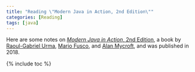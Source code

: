 ```yaml
---
title: "Reading \"Modern Java in Action, 2nd Edition\""
categories: [Reading]
tags: [java]
---
```


Here are some notes on [*Modern Java in Action*, 2nd Edition](https://www.manning.com/books/modern-java-in-action), a book by [Raoul-Gabriel Urma](https://urma.com/), [Mario Fusco](https://twitter.com/mariofusco), and [Alan Mycroft](https://www.cl.cam.ac.uk/~am21/), and was published in 2018.

{% include toc %}
